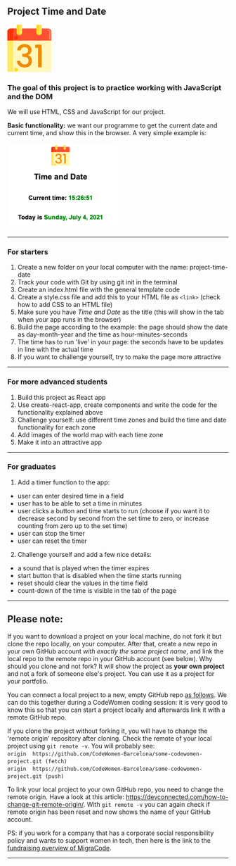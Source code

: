 ## Project Time and Date

<img src="/calendar.png" width="100"  />

### The goal of this project is to practice working with JavaScript and the DOM

We will use HTML, CSS and JavaScript for our project.

**Basic functionality:** we want our programme to get the current date and current time, and show this in the browser. A very simple example is:  

<img src="/time_date.png" width="250" />

---

### For starters

1. Create a new folder on your local computer with the name: project-time-date
1. Track your code with Git by using git init in the terminal
1. Create an index.html file with the general template code
1. Create a style.css file and add this to your HTML file as `<link>` (check how to add CSS to an HTML file)
1. Make sure you have *Time and Date* as the title (this will show in the tab when your app runs in the browser)
1. Build the page according to the example: the page should show the date as day-month-year and the time as hour-minutes-seconds
1. The time has to run 'live' in your page: the seconds have to be updates in line with the actual time
1. If you want to challenge yourself, try to make the page more attractive 

---

### For more advanced students

1. Build this project as React app
1. Use create-react-app, create components and write the code for the functionality explained above
1. Challenge yourself: use different time zones and build the time and date functionality for each zone
1. Add images of the world map with each time zone
1. Make it into an attractive app

---

### For graduates

1. Add a timer function to the app: 
  * user can enter desired time in a field
  * user has to be able to set a time in minutes
  * user clicks a button and time starts to run (choose if you want it to decrease second by second from the set time to zero, or increase counting from zero up to the set time)
  * user can stop the timer
  * user can reset the timer
2. Challenge yourself and add a few nice details:
  * a sound that is played when the timer expires
  * start button that is disabled when the time starts running
  * reset should clear the values in the time field
  * count-down of the time is visible in the tab of the page

---

## Please note:
If you want to download a project on your local machine, do not fork it but clone the repo locally, on your computer. After that, create a new repo in your own GitHub account *with exactly the same project name*, and link the local repo to the remote repo in your GitHub account (see below). Why should you clone and not fork? It will show the project as **your own project** and not a fork of someone else's project. You can use it as a project for your portfolio.

You can connect a local project to a new, empty GitHub repo [as follows](https://docs.github.com/en/github/importing-your-projects-to-github/adding-an-existing-project-to-github-using-the-command-line). We can do this together during a CodeWomen coding session: it is very good to know this so that you can start a project locally and afterwards link it with a remote GitHub repo.

If you clone the project without forking it, you will have to change the 'remote origin' repository after cloning. Check the remote of your local project using `git remote -v`. You will probably see:  
`origin  https://github.com/CodeWomen-Barcelona/some-codewomen-project.git (fetch)`  
`origin  https://github.com/CodeWomen-Barcelona/some-codewomen-project.git (push)`

To link your local project to your own GitHub repo, you need to change the remote origin. Have a look at this article: https://devconnected.com/how-to-change-git-remote-origin/. With `git remote -v` you can again check if remote origin has been reset and now shows the name of your GitHub account.

PS: if you work for a company that has a corporate social responsibility policy and wants to support women in tech, then here is the link to the [fundraising overview of MigraCode](https://docs.google.com/spreadsheets/d/1Zs-Mmi39bcjVw2U-iEQWSHSjkb-EmET-j1WB2oJF45Q/edit#gid=0).

---
